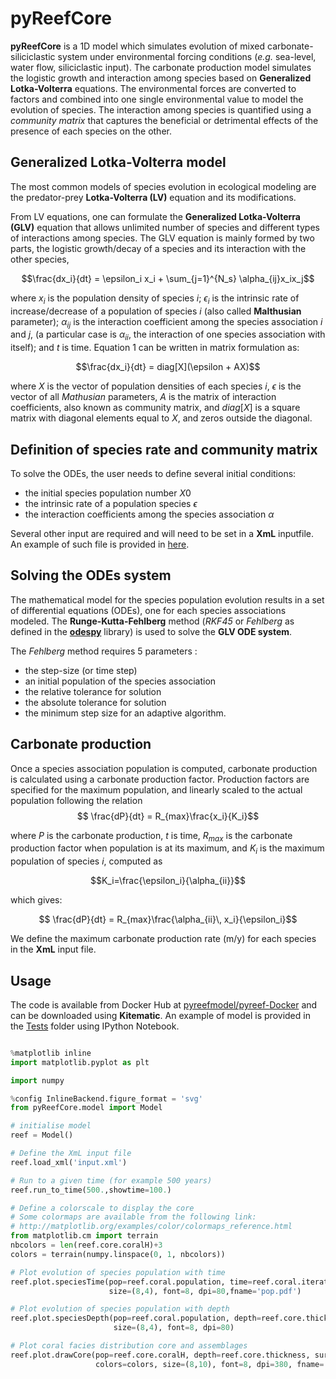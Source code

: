 # pyReefCore

**pyReefCore** is a 1D model which simulates evolution of mixed carbonate-siliciclastic system under environmental forcing conditions (_e.g._ sea-level, water flow, siliciclastic input). The carbonate production model simulates the logistic growth and interaction among species based on **Generalized Lotka-Volterra** equations. The environmental forces are converted to factors and combined into one single environmental value to model the evolution of species. The interaction among species is quantified using a _community matrix_ that captures the beneficial or detrimental effects of the presence of each species on the other.

## Generalized Lotka-Volterra model

The most common models of species evolution in ecological modeling are the predator-prey **Lotka-Volterra (LV)** equation and its modifications.

From LV equations, one can formulate the **Generalized Lotka-Volterra (GLV)** equation that allows unlimited number of species and different types of interactions among species. The GLV equation is mainly formed by two parts, the logistic growth/decay of a species and its interaction with the other species,

$$\frac{dx_i}{dt} = \epsilon_i x_i + \sum_{j=1}^{N_s} \alpha_{ij}x_ix_j$$

where $x_i$ is the population density of species _i_; $\epsilon_i$ is the intrinsic rate of increase/decrease of a population of species _i_ (also called **Malthusian** parameter); $\alpha_{ij}$ is the interaction coefficient among the species association _i_ and _j_, (a particular case is $\alpha_{ii}$, the interaction of one species association with itself); and _t_ is time. Equation 1 can be written in matrix formulation as:

$$\frac{dx_i}{dt} = diag[X](\epsilon + AX)$$

where $X$ is the vector of population densities of each species _i_, $\epsilon$ is the vector of all _Mathusian_ parameters, $A$ is the matrix of interaction coefficients, also known as community matrix, and $diag[X]$ is a square matrix with diagonal elements equal to $X$, and zeros outside the diagonal.

## Definition of species rate and community matrix

To solve the ODEs, the user needs to define several initial conditions:

- the initial species population number $X0$
- the intrinsic rate of a population species $\epsilon$
- the interaction coefficients among the species association $\alpha$

Several other input are required and will need to be set in a **XmL** inputfile. An example of such file is provided in [here](https://github.com/pyReef-model/pyReefCore/blob/master/Tests/input.xml).

## Solving the ODEs system

The mathematical model for the species population evolution results in a set of differential equations (ODEs), one for each species associations modeled. The **Runge-Kutta-Fehlberg** method (_RKF45_ or _Fehlberg_ as defined in the [**odespy**](http://hplgit.github.io/odespy/doc/pub/tutorial/html/main_odespy.html) library) is used to solve the **GLV ODE system**.

The _Fehlberg_ method requires 5 parameters :

- the step-size (or time step)
- an initial population of the species association
- the relative tolerance for solution
- the absolute tolerance for solution
- the minimum step size for an adaptive algorithm.

## Carbonate production

Once a species association population is computed, carbonate production is calculated using a carbonate production factor. Production factors are specified for the maximum population, and linearly scaled to the actual population following the relation
$$ \frac{dP}{dt} = R_{max}\frac{x_i}{K_i}$$

where $P$ is the carbonate production, $t$ is time, $R_{max}$ is the carbonate production factor when population is at its maximum, and $K_i$ is the maximum population of species _i_, computed as

$$K_i=\frac{\epsilon_i}{\alpha_{ii}}$$

which gives:

$$ \frac{dP}{dt} = R_{max}\frac{\alpha_{ii}\, x_i}{\epsilon_i}$$

We define the maximum carbonate production rate (m/y) for each species in the **XmL** input file.


## Usage

The code is available from Docker Hub at [pyreefmodel/pyreef-Docker](https://hub.docker.com/u/pyreefmodel/) and can be downloaded using **Kitematic**. An example of model is provided in the [Tests](https://github.com/pyReef-model/pyReefCore/tree/master/Tests) folder using IPython Notebook.


```python

%matplotlib inline
import matplotlib.pyplot as plt

import numpy

%config InlineBackend.figure_format = 'svg'
from pyReefCore.model import Model

# initialise model
reef = Model()

# Define the XmL input file
reef.load_xml('input.xml')

# Run to a given time (for example 500 years)
reef.run_to_time(500.,showtime=100.)

# Define a colorscale to display the core
# Some colormaps are available from the following link:
# http://matplotlib.org/examples/color/colormaps_reference.html
from matplotlib.cm import terrain
nbcolors = len(reef.core.coralH)+3
colors = terrain(numpy.linspace(0, 1, nbcolors))

# Plot evolution of species population with time
reef.plot.speciesTime(pop=reef.coral.population, time=reef.coral.iterationTime, colors=colors,
                      size=(8,4), font=8, dpi=80,fname='pop.pdf')

# Plot evolution of species population with depth
reef.plot.speciesDepth(pop=reef.coral.population, depth=reef.core.thickness, colors=colors,
                       size=(8,4), font=8, dpi=80)

# Plot coral facies distribution core and assemblages
reef.plot.drawCore(pop=reef.core.coralH, depth=reef.core.thickness, surf=reef.core.topH,
                   colors=colors, size=(8,10), font=8, dpi=380, fname='out.pdf')
```

